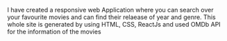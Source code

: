 I have created a responsive web Application where you can search over your favourite movies and can find their relaease of year and genre. This whole site is generated by using HTML, CSS, ReactJs and used OMDb API for the information of the movies
